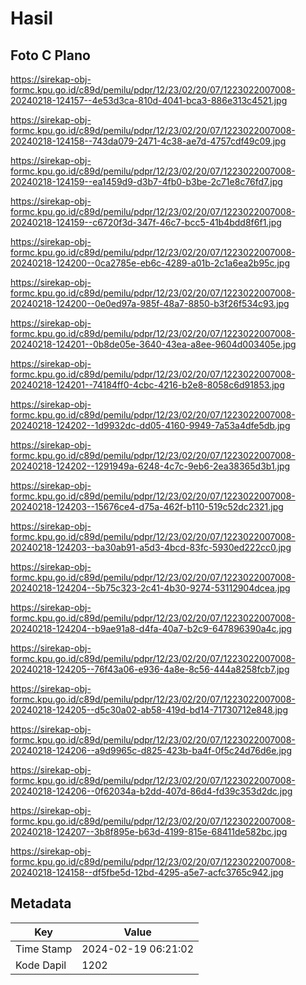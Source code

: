 # Hasil

## Foto C Plano

https://sirekap-obj-formc.kpu.go.id/c89d/pemilu/pdpr/12/23/02/20/07/1223022007008-20240218-124157--4e53d3ca-810d-4041-bca3-886e313c4521.jpg

https://sirekap-obj-formc.kpu.go.id/c89d/pemilu/pdpr/12/23/02/20/07/1223022007008-20240218-124158--743da079-2471-4c38-ae7d-4757cdf49c09.jpg

https://sirekap-obj-formc.kpu.go.id/c89d/pemilu/pdpr/12/23/02/20/07/1223022007008-20240218-124159--ea1459d9-d3b7-4fb0-b3be-2c71e8c76fd7.jpg

https://sirekap-obj-formc.kpu.go.id/c89d/pemilu/pdpr/12/23/02/20/07/1223022007008-20240218-124159--c6720f3d-347f-46c7-bcc5-41b4bdd8f6f1.jpg

https://sirekap-obj-formc.kpu.go.id/c89d/pemilu/pdpr/12/23/02/20/07/1223022007008-20240218-124200--0ca2785e-eb6c-4289-a01b-2c1a6ea2b95c.jpg

https://sirekap-obj-formc.kpu.go.id/c89d/pemilu/pdpr/12/23/02/20/07/1223022007008-20240218-124200--0e0ed97a-985f-48a7-8850-b3f26f534c93.jpg

https://sirekap-obj-formc.kpu.go.id/c89d/pemilu/pdpr/12/23/02/20/07/1223022007008-20240218-124201--0b8de05e-3640-43ea-a8ee-9604d003405e.jpg

https://sirekap-obj-formc.kpu.go.id/c89d/pemilu/pdpr/12/23/02/20/07/1223022007008-20240218-124201--74184ff0-4cbc-4216-b2e8-8058c6d91853.jpg

https://sirekap-obj-formc.kpu.go.id/c89d/pemilu/pdpr/12/23/02/20/07/1223022007008-20240218-124202--1d9932dc-dd05-4160-9949-7a53a4dfe5db.jpg

https://sirekap-obj-formc.kpu.go.id/c89d/pemilu/pdpr/12/23/02/20/07/1223022007008-20240218-124202--1291949a-6248-4c7c-9eb6-2ea38365d3b1.jpg

https://sirekap-obj-formc.kpu.go.id/c89d/pemilu/pdpr/12/23/02/20/07/1223022007008-20240218-124203--15676ce4-d75a-462f-b110-519c52dc2321.jpg

https://sirekap-obj-formc.kpu.go.id/c89d/pemilu/pdpr/12/23/02/20/07/1223022007008-20240218-124203--ba30ab91-a5d3-4bcd-83fc-5930ed222cc0.jpg

https://sirekap-obj-formc.kpu.go.id/c89d/pemilu/pdpr/12/23/02/20/07/1223022007008-20240218-124204--5b75c323-2c41-4b30-9274-53112904dcea.jpg

https://sirekap-obj-formc.kpu.go.id/c89d/pemilu/pdpr/12/23/02/20/07/1223022007008-20240218-124204--b9ae91a8-d4fa-40a7-b2c9-647896390a4c.jpg

https://sirekap-obj-formc.kpu.go.id/c89d/pemilu/pdpr/12/23/02/20/07/1223022007008-20240218-124205--76f43a06-e936-4a8e-8c56-444a8258fcb7.jpg

https://sirekap-obj-formc.kpu.go.id/c89d/pemilu/pdpr/12/23/02/20/07/1223022007008-20240218-124205--d5c30a02-ab58-419d-bd14-71730712e848.jpg

https://sirekap-obj-formc.kpu.go.id/c89d/pemilu/pdpr/12/23/02/20/07/1223022007008-20240218-124206--a9d9965c-d825-423b-ba4f-0f5c24d76d6e.jpg

https://sirekap-obj-formc.kpu.go.id/c89d/pemilu/pdpr/12/23/02/20/07/1223022007008-20240218-124206--0f62034a-b2dd-407d-86d4-fd39c353d2dc.jpg

https://sirekap-obj-formc.kpu.go.id/c89d/pemilu/pdpr/12/23/02/20/07/1223022007008-20240218-124207--3b8f895e-b63d-4199-815e-68411de582bc.jpg

https://sirekap-obj-formc.kpu.go.id/c89d/pemilu/pdpr/12/23/02/20/07/1223022007008-20240218-124158--df5fbe5d-12bd-4295-a5e7-acfc3765c942.jpg


## Metadata

| Key        | Value               |
| ---------- | ------------------- |
| Time Stamp | 2024-02-19 06:21:02 |
| Kode Dapil | 1202                |



